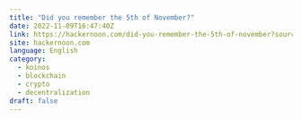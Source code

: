 ```yaml
---
title: "Did you remember the 5th of November?"
date: 2022-11-09T16:47:40Z
link: https://hackernoon.com/did-you-remember-the-5th-of-november?source=rss&utm_medium=RSS&utm_source=news.12bit.vn
site: hackernoon.com
language: English
category:
  - koinos
  - blockchain
  - crypto
  - decentralization
draft: false
---
```

